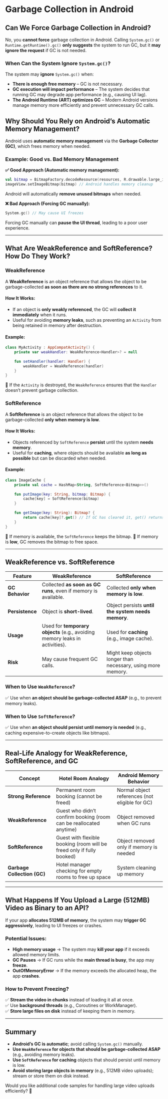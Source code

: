 # Garbage Collection in Android

## Can We Force Garbage Collection in Android?
No, you **cannot force** garbage collection in Android. Calling `System.gc()` or `Runtime.getRuntime().gc()` **only suggests** the system to run GC, but it **may ignore the request** if GC is not needed.

### When Can the System Ignore `System.gc()`?
The system may **ignore** `System.gc()` when:
- **There is enough free memory** – GC is not necessary.
- **GC execution will impact performance** – The system decides that running GC may degrade app performance (e.g., causing UI lag).
- **The Android Runtime (ART) optimizes GC** – Modern Android versions manage memory more efficiently and prevent unnecessary GC calls.

## Why Should You Rely on Android’s Automatic Memory Management?
Android uses **automatic memory management** via the **Garbage Collector (GC)**, which frees memory when needed.

### Example: Good vs. Bad Memory Management
**✅ Good Approach (Automatic memory management):**
```kotlin
val bitmap = BitmapFactory.decodeResource(resources, R.drawable.large_image)
imageView.setImageBitmap(bitmap) // Android handles memory cleanup
```
Android will automatically **remove unused bitmaps** when needed.

**❌ Bad Approach (Forcing GC manually):**
```kotlin
System.gc() // May cause UI freezes
```
Forcing GC manually can **pause the UI thread**, leading to a poor user experience.

---

## What Are WeakReference and SoftReference? How Do They Work?

### WeakReference
A **WeakReference** is an object reference that allows the object to be garbage-collected **as soon as there are no strong references** to it.

#### How It Works:
- If an object is **only weakly referenced**, the GC will **collect it immediately** when it runs.
- Useful for avoiding **memory leaks**, such as preventing an `Activity` from being retained in memory after destruction.

#### Example:
```kotlin
class MyActivity : AppCompatActivity() {
    private var weakHandler: WeakReference<Handler>? = null
    
    fun setHandler(handler: Handler) {
        weakHandler = WeakReference(handler)
    }
}
```
🔹 If the `Activity` is destroyed, the `WeakReference` ensures that the `Handler` doesn’t prevent garbage collection.

### SoftReference
A **SoftReference** is an object reference that allows the object to be garbage-collected **only when memory is low**.

#### How It Works:
- Objects referenced by `SoftReference` **persist** until the system **needs memory**.
- Useful for **caching**, where objects should be available **as long as possible** but can be discarded when needed.

#### Example:
```kotlin
class ImageCache {
    private val cache = HashMap<String, SoftReference<Bitmap>>()
    
    fun putImage(key: String, bitmap: Bitmap) {
        cache[key] = SoftReference(bitmap)
    }
    
    fun getImage(key: String): Bitmap? {
        return cache[key]?.get() // If GC has cleared it, get() returns null
    }
}
```
🔹 If memory is available, the `SoftReference` keeps the bitmap.
🔹 If memory is **low**, GC removes the bitmap to free space.

---

## WeakReference vs. SoftReference

| Feature | **WeakReference** | **SoftReference** |
|---------|------------------|------------------|
| **GC Behavior** | Collected **as soon as GC runs**, even if memory is available. | Collected **only when memory is low**. |
| **Persistence** | Object is **short-lived**. | Object persists **until the system needs memory**. |
| **Usage** | Used for **temporary objects** (e.g., avoiding memory leaks in activities). | Used for **caching** (e.g., image cache). |
| **Risk** | May cause frequent GC calls. | Might keep objects longer than necessary, using more memory. |

### When to Use `WeakReference`?
✅ Use when **an object should be garbage-collected ASAP** (e.g., to prevent memory leaks). 

### When to Use `SoftReference`?
✅ Use when **an object should persist until memory is needed** (e.g., caching expensive-to-create objects like bitmaps).

---

## Real-Life Analogy for WeakReference, SoftReference, and GC

| Concept | Hotel Room Analogy | Android Memory Behavior |
|---------|-------------------|------------------------|
| **Strong Reference** | Permanent room booking (cannot be freed) | Normal object references (not eligible for GC) |
| **WeakReference** | Guest who didn’t confirm booking (room can be reallocated anytime) | Object removed when GC runs |
| **SoftReference** | Guest with flexible booking (room will be freed only if fully booked) | Object removed only if memory is needed |
| **Garbage Collection (GC)** | Hotel manager checking for empty rooms to free up space | System cleaning up memory |

---

## What Happens If You Upload a Large (512MB) Video as Binary to an API?
If your app **allocates 512MB of memory**, the system may **trigger GC aggressively**, leading to UI freezes or crashes.

### Potential Issues:
- **High memory usage** → The system may **kill your app** if it exceeds allowed memory limits.
- **GC Pauses** → If GC runs while the **main thread is busy**, the app may **freeze**.
- **OutOfMemoryError** → If the memory exceeds the allocated heap, the app **crashes**.

### How to Prevent Freezing?
✅ **Stream the video in chunks** instead of loading it all at once.  
✅ Use **background threads** (e.g., Coroutines or WorkManager).  
✅ **Store large files on disk** instead of keeping them in memory.  

---

## Summary
- **Android’s GC is automatic**; avoid calling `System.gc()` manually.
- **Use `WeakReference` for objects that should be garbage-collected ASAP** (e.g., avoiding memory leaks).
- **Use `SoftReference` for caching** objects that should persist until memory is low.
- **Avoid storing large objects in memory** (e.g., 512MB video uploads); stream or store them on disk instead.

Would you like additional code samples for handling large video uploads efficiently? 🚀

